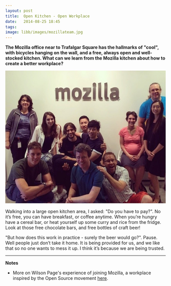 ```yaml
---
layout: post
title:  Open Kitchen - Open Workplace
date:   2014-08-25 18:45
tags: 
image: libb/images/mozillateam.jpg
---
```


**The Mozilla office near to Trafalgar Square has the hallmarks of "cool", with bicycles hanging on the wall, and a free, always open and well-stocked kitchen. What can we learn from the Mozilla kitchen about how to create a better workplace?**

![](/libb/images/mozillateam.jpg)

Walking into a large open kitchen area, I asked: "Do you have to pay?". No it’s free, you can have breakfast, or coffee anytime. When you’re hungry have a cereal bar, or heat yourself up some curry and rice from the fridge. Look at those free chocolate bars, and free bottles of craft beer! 

"But how does this work in practice - surely the beer would go?". Pause. Well people just don’t take it home. It is being provided for us, and we like that so no one wants to mess it up. I think it’s because we are being trusted. 

__________________
<b>Notes</b>  

* More on Wilson Page's experience of joining Mozilla, a workplace inspired by the Open Source movement <a href="http://wilsonpage.co.uk/my-journey-to-mozilla/" target="_blank">here</a>.  

